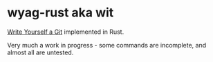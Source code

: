 # wyag-rust aka wit
[Write Yourself a Git](https://github.com/thblt/write-yourself-a-git/blob/master/libwyag.py) implemented in Rust.

Very much a work in progress - some commands are incomplete, and almost all are untested.
